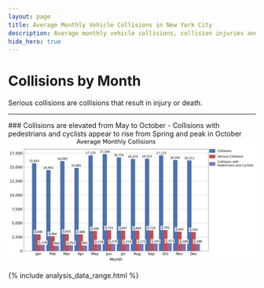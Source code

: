 ```yaml
---
layout: page
title: Average Monthly Vehicle Collisions in New York City
description: Average monthly vehicle collisions, collision injuries and deaths, and collisions with pedestrians / cyclists in New York City (NYC)
hide_hero: true
---
```

# Collisions by Month
Serious collisions are collisions that result in injury or death.

<hr class="hr">
### Collisions are elevated from May to October
- Collisions with pedestrians and cyclists appear to rise from Spring and peak in October

<img src="images/monthly.png">

{% include analysis_data_range.html %}

